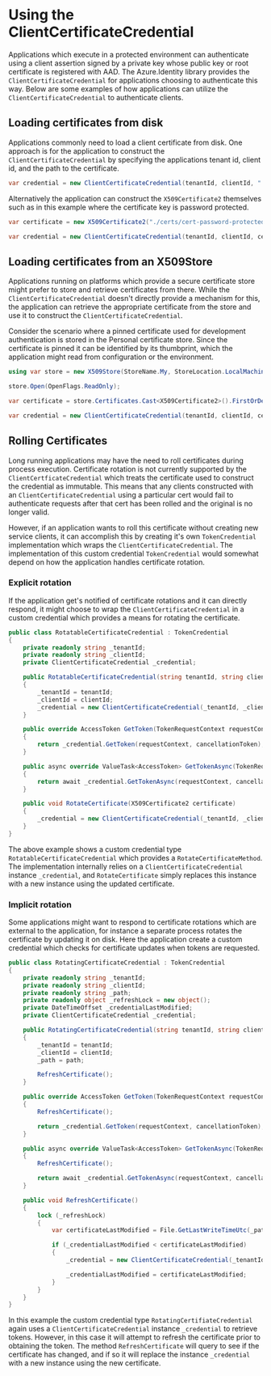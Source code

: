 # Using the ClientCertificateCredential

Applications which execute in a protected environment can authenticate using a client assertion signed by a private key whose public key or root certificate is registered with AAD. The Azure.Identity library provides the `ClientCertificateCredential` for applications choosing to authenticate this way. Below are some examples of how applications can utilize the `ClientCertificateCredential` to authenticate clients.


## Loading certificates from disk

Applications commonly need to load a client certificate from disk. One approach is for the application to construct the `ClientCertificateCredential` by specifying the applications tenant id, client id, and the path to the certificate.

```C# Snippet:Identity_CertificateCredenetial_CreateWithPath
var credential = new ClientCertificateCredential(tenantId, clientId, "./certs/cert.pfx");
```
Alternatively the application can construct the `X509Certificate2` themselves such as in this example where the certificate key is password protected.

```C# Snippet:Identity_CertificateCredenetial_CreateWithX509Cert
var certificate = new X509Certificate2("./certs/cert-password-protected.pfx", "password");

var credential = new ClientCertificateCredential(tenantId, clientId, certificate);
```

## Loading certificates from an X509Store

Applications running on platforms which provide a secure certificate store might prefer to store and retrieve certificates from there. While the `ClientCertificateCredential` doesn't directly provide a mechanism for this, the application can retrieve the appropriate certificate from the store and use it to construct the `ClientCertificateCredential`. 

Consider the scenario where a pinned certificate used for development authentication is stored in the Personal certificate store. Since the certificate is pinned it can be identified by its thumbprint, which the application might read from configuration or the environment.

```C# Snippet:Identity_CertificateCredenetial_CreateFromStore
using var store = new X509Store(StoreName.My, StoreLocation.LocalMachine);

store.Open(OpenFlags.ReadOnly);

var certificate = store.Certificates.Cast<X509Certificate2>().FirstOrDefault(cert => cert.Thumbprint == thumbprint);

var credential = new ClientCertificateCredential(tenantId, clientId, certificate);
```

## Rolling Certificates

Long running applications may have the need to roll certificates during process execution. Certificate rotation is not currently supported by the `ClientCertficateCredential` which treats the certificate used to construct the credential as immutable. This means that any clients constructed with an `ClientCertificateCredential` using a particular cert would fail to authenticate requests after that cert has been rolled and the original is no longer valid. 

However, if an application wants to roll this certificate without creating new service clients, it can accomplish this by creating it's own `TokenCredential` implementation which wraps the `ClientCertificateCredential`. The implementation of this custom credential `TokenCredential` would somewhat depend on how the application handles certificate rotation.

### Explicit rotation

If the application get's notified of certificate rotations and it can directly respond, it might choose to wrap the `ClientCertificateCredential` in a custom credential which provides a means for rotating the certificate. 

```C# Snippet:Identity_CertificateCredenetial_RotatableCredential
public class RotatableCertificateCredential : TokenCredential
{
    private readonly string _tenantId;
    private readonly string _clientId;
    private ClientCertificateCredential _credential;

    public RotatableCertificateCredential(string tenantId, string clientId, X509Certificate2 certificate)
    {
        _tenantId = tenantId;
        _clientId = clientId;
        _credential = new ClientCertificateCredential(_tenantId, _clientId, certificate);
    }

    public override AccessToken GetToken(TokenRequestContext requestContext, CancellationToken cancellationToken)
    {
        return _credential.GetToken(requestContext, cancellationToken);
    }

    public async override ValueTask<AccessToken> GetTokenAsync(TokenRequestContext requestContext, CancellationToken cancellationToken)
    {
        return await _credential.GetTokenAsync(requestContext, cancellationToken);
    }

    public void RotateCertificate(X509Certificate2 certificate)
    {
        _credential = new ClientCertificateCredential(_tenantId, _clientId, certificate);
    }
}
```

The above example shows a custom credential type `RotatableCertificateCredential` which provides a `RotateCertificateMethod`. The implementation internally relies on a `ClientCertificateCredential` instance `_credential`, and `RotateCertificate` simply replaces this instance with a new instance using the updated certificate.

### Implicit rotation
Some applications might want to respond to certificate rotations which are external to the application, for instance a separate process rotates the certificate by updating it on disk. Here the application create a custom credential which checks for certificate updates when tokens are requested. 

```C# Snippet:Identity_CertificateCredenetial_RotatingCredential
public class RotatingCertificateCredential : TokenCredential
{
    private readonly string _tenantId;
    private readonly string _clientId;
    private readonly string _path;
    private readonly object _refreshLock = new object();
    private DateTimeOffset _credentialLastModified;
    private ClientCertificateCredential _credential;

    public RotatingCertificateCredential(string tenantId, string clientId, string path)
    {
        _tenantId = tenantId;
        _clientId = clientId;
        _path = path;

        RefreshCertificate();
    }

    public override AccessToken GetToken(TokenRequestContext requestContext, CancellationToken cancellationToken)
    {
        RefreshCertificate();

        return _credential.GetToken(requestContext, cancellationToken);
    }

    public async override ValueTask<AccessToken> GetTokenAsync(TokenRequestContext requestContext, CancellationToken cancellationToken)
    {
        RefreshCertificate();

        return await _credential.GetTokenAsync(requestContext, cancellationToken);
    }

    public void RefreshCertificate()
    {
        lock (_refreshLock)
        {
            var certificateLastModified = File.GetLastWriteTimeUtc(_path);

            if (_credentialLastModified < certificateLastModified)
            {
                _credential = new ClientCertificateCredential(_tenantId, _clientId, new X509Certificate2(_path));

                _credentialLastModified = certificateLastModified;
            }
        }
    }
}
```

In this example the custom credential type `RotatingCertifiateCredential` again uses a `ClientCertificateCredential` instance `_credential` to retrieve tokens. However, in this case it will attempt to refresh the certificate prior to obtaining the token. The method `RefreshCertificate` will query to see if the certificate has changed, and if so it will replace the instance `_credential` with a new instance using the new certificate.
